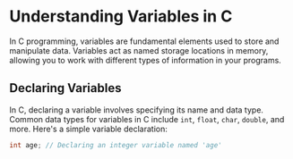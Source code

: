 # Understanding Variables in C

In C programming, variables are fundamental elements used to store and manipulate data. Variables act as named storage locations in memory, allowing you to work with different types of information in your programs.

## Declaring Variables

In C, declaring a variable involves specifying its name and data type. Common data types for variables in C include `int`, `float`, `char`, `double`, and more. Here's a simple variable declaration:

```c
int age; // Declaring an integer variable named 'age'
